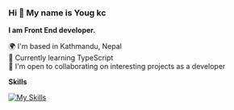 ### Hi 👋  My name is Youg kc

<strong>I am Front End developer.</strong>

🌍  I'm based in Kathmandu, Nepal </br>
🧠  Currently learning TypeScript </br>
🤝  I'm open to collaborating on interesting projects as a developer


<strong>Skills</strong>

[![My Skills](https://skillicons.dev/icons?i=html,css,js,react,scss,bootstrap,tailwind)](https://skillicons.dev)

